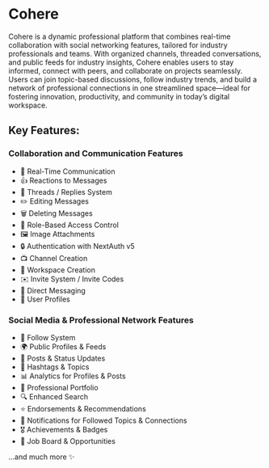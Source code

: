 # Cohere

Cohere is a dynamic professional platform that combines real-time collaboration with social networking features, tailored for industry professionals and teams. With organized channels, threaded conversations, and public feeds for industry insights, Cohere enables users to stay informed, connect with peers, and collaborate on projects seamlessly. Users can join topic-based discussions, follow industry trends, and build a network of professional connections in one streamlined space—ideal for fostering innovation, productivity, and community in today’s digital workspace.

## Key Features:

###  Collaboration and Communication Features
- 📡 Real-Time Communication
- 👍 Reactions to Messages
- 🧵 Threads / Replies System
- ✏️ Editing Messages
- 🗑️ Deleting Messages
- 🔐 Role-Based Access Control
- 🖼️ Image Attachments
- 🔒 Authentication with NextAuth v5
- 📺 Channel Creation
- 🏢 Workspace Creation
- ✉️ Invite System / Invite Codes
- 💬 Direct Messaging
- 👥 User Profiles

### Social Media & Professional Network Features
- 🔗 Follow System
- 🌍 Public Profiles & Feeds
- 📢 Posts & Status Updates
- 🎯 Hashtags & Topics
- 📊 Analytics for Profiles & Posts
- 📄 Professional Portfolio
- 🔍 Enhanced Search
- ⭐ Endorsements & Recommendations
- 🔔 Notifications for Followed Topics & Connections
- 🎖️ Achievements & Badges
- 💼 Job Board & Opportunities

...and much more ✨
